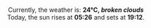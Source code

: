 <p  align="center"><br/>Currently, the weather is: <b> 24°C, <i>broken clouds</i></b></br>Today, the sun rises at <b>05:26</b> and sets at <b>19:12</b>.</p>